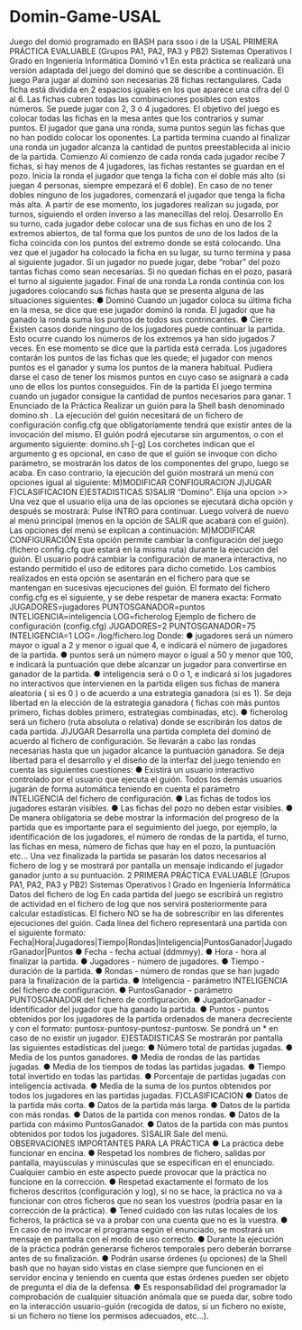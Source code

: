 # Domin-Game-USAL
Juego del domió programado en BASH para ssoo i de la USAL
PRIMERA PRÁCTICA EVALUABLE (Grupos PA1, PA2, PA3 y PB2)
Sistemas Operativos I
Grado en Ingeniería Informática
Dominó v1
En esta práctica se realizará una versión adaptada del juego del dominó que se describe a continuación.
El juego
Para jugar al dominó son necesarias 28 fichas rectangulares. Cada ficha está dividida en 2 espacios iguales en los que aparece una
cifra del 0 al 6. Las fichas cubren todas las combinaciones posibles con estos números.
Se puede jugar con 2, 3 ó 4 jugadores. El objetivo del juego es colocar todas las fichas en la mesa antes que los contrarios y
sumar puntos. El jugador que gana una ronda, suma puntos según las fichas que no han podido colocar los oponentes.
La partida termina cuando al finalizar una ronda un jugador alcanza la cantidad de puntos preestablecida al inicio de la partida.
Comienzo
Al comienzo de cada ronda cada jugador recibe 7 fichas, si hay menos de 4 jugadores, las fichas restantes se guardan en el pozo.
Inicia la ronda el jugador que tenga la ficha con el doble más alto (si juegan 4 personas, siempre empezará el 6 doble). En caso de
no tener dobles ninguno de los jugadores, comenzará el jugador que tenga la ficha más alta. A partir de ese momento, los
jugadores realizan su jugada, por turnos, siguiendo el orden inverso a las manecillas del reloj.
Desarrollo
En su turno, cada jugador debe colocar una de sus fichas en uno de los 2 extremos abiertos, de tal forma que los puntos de uno de
los lados de la ficha coincida con los puntos del extremo donde se está colocando.
Una vez que el jugador ha colocado la ficha en su lugar, su turno termina y pasa al siguiente jugador.
Si un jugador no puede jugar, debe “robar” del pozo tantas fichas como sean necesarias. Si no quedan fichas en el pozo, pasará el
turno al siguiente jugador.
Final de una ronda
La ronda continúa con los jugadores colocando sus fichas hasta que se presenta alguna de las situaciones siguientes:
● Dominó
Cuando un jugador coloca su última ficha en la mesa, se dice que ese jugador dominó la ronda. El jugador que ha ganado la
ronda suma los puntos de todos sus contrincantes.
● Cierre
Existen casos donde ninguno de los jugadores puede continuar la partida. Esto ocurre cuando los números de los extremos ya han
sido jugados 7 veces. En ese momento se dice que la partida está cerrada. Los jugadores contarán los puntos de las fichas que les
quede; el jugador con menos puntos es el ganador y suma los puntos de la manera habitual. Pudiera darse el caso de tener los
mismos puntos en cuyo caso se asignará a cada uno de ellos los puntos conseguidos.
Fin de la partida
El juego termina cuando un jugador consigue la cantidad de puntos necesarios para ganar.
1
Enunciado de la Práctica
Realizar un guión para la Shell bash denominado domino.sh . La ejecución del guión necesitará de un fichero de configuración
config.cfg que obligatoriamente tendrá que existir antes de la invocación del mismo.
El guión podrá ejecutarse sin argumentos, o con el argumento siguiente: domino.sh [-g]
Los corchetes indican que el argumento g es opcional, en caso de que el guión se invoque con dicho parámetro, se mostrarán los
datos de los componentes del grupo, luego se acaba. En caso contrario, la ejecución del guión mostrará un menú con opciones
igual al siguiente:
M)MODIFICAR CONFIGURACION
J)JUGAR
F)CLASIFICACION
E)ESTADISTICAS
S)SALIR
“Domino”. Elija una opcion >>
Una vez que el usuario elija una de las opciones se ejecutará dicha opción y después se mostrará:
Pulse INTRO para continuar. Luego volverá de nuevo al menú principal (menos en la opción de SALIR que acabará
con el guión).
Las opciones del menú se explican a continuación:
M)MODIFICAR CONFIGURACIÓN
Esta opción permite cambiar la configuración del juego (fichero config.cfg que estará en la misma ruta) durante la ejecución
del guión. El usuario podrá cambiar la configuración de manera interactiva, no estando permitido el uso de editores para dicho
cometido. Los cambios realizados en esta opción se asentarán en el fichero para que se mantengan en sucesivas ejecuciones del
guión.
El formato del fichero config.cfg es el siguiente, y se debe respetar de manera exacta:
Formato
JUGADORES=jugadores
PUNTOSGANADOR=puntos
INTELIGENCIA=inteligencia
LOG=ficherolog
Ejemplo de fichero de configuración (config.cfg)
JUGADORES=2
PUNTOSGANADOR=75
INTELIGENCIA=1
LOG=./log/fichero.log
Donde:
● jugadores será un número mayor o igual a 2 y menor o igual que 4, e indicará el número de jugadores de la partida.
● puntos será un número mayor o igual a 50 y menor que 100, e indicará la puntuación que debe alcanzar un jugador
para convertirse en ganador de la partida.
● inteligencia será o 0 o 1, e indicará si los jugadores no interactivos que intervienen en la partida eligen sus fichas
de manera aleatoria ( si es 0 ) o de acuerdo a una estrategia ganadora (si es 1). Se deja libertad en la elección de la
estrategia ganadora ( fichas con más puntos primero, fichas dobles primero, estrategias combinadas, etc).
● ficherolog será un fichero (ruta absoluta o relativa) donde se escribirán los datos de cada partida.
J)JUGAR
Desarrolla una partida completa del dominó de acuerdo al fichero de configuración. Se llevarán a cabo las rondas necesarias hasta
que un jugador alcance la puntuación ganadora.
Se deja libertad para el desarrollo y el diseño de la interfaz del juego teniendo en cuenta las siguientes cuestiones:
● Existirá un usuario interactivo controlado por el usuario que ejecuta el guión. Todos los demás usuarios jugarán de forma
automática teniendo en cuenta el parámetro INTELIGENCIA del fichero de configuración.
● Las fichas de todos los jugadores estarán visibles.
● Las fichas del pozo no deben estar visibles.
● De manera obligatoria se debe mostrar la información del progreso de la partida que es importante para el seguimiento
del juego, por ejemplo, la identificación de los jugadores, el número de rondas de la partida, el turno, las fichas en mesa,
número de fichas que hay en el pozo, la puntuación etc...
Una vez finalizada la partida se pasarán los datos necesarios al fichero de log y se mostrará por pantalla un mensaje indicando el
jugador ganador junto a su puntuación.
2
PRIMERA PRÁCTICA EVALUABLE (Grupos PA1, PA2, PA3 y PB2)
Sistemas Operativos I
Grado en Ingeniería Informática
Datos del fichero de log
En cada partida del juego se escribirá un registro de actividad en el fichero de log que nos servirá posteriormente para calcular
estadísticas. El fichero NO se ha de sobrescribir en las diferentes ejecuciones del guión.
Cada línea del fichero representará una partida con el siguiente formato:
Fecha|Hora|Jugadores|Tiempo|Rondas|Inteligencia|PuntosGanador|JugadorGanador|Puntos
● Fecha - fecha actual (ddmmyy).
● Hora - hora al finalizar la partida.
● Jugadores - número de jugadores.
● Tiempo - duración de la partida.
● Rondas - número de rondas que se han jugado para la finalización de la partida.
● Inteligencia - parámetro INTELIGENCIA del fichero de configuración.
● PuntosGanador - parámetro PUNTOSGANADOR del fichero de configuración.
● JugadorGanador - Identificador del jugador que ha ganado la partida.
● Puntos - puntos obtenidos por los jugadores de la partida ordenados de manera decreciente y con el formato:
puntosx-puntosy-puntosz-puntosw. Se pondrá un * en caso de no existir un jugador.
E)ESTADISTICAS
Se mostrarán por pantalla las siguientes estadísticas del juego:
● Número total de partidas jugadas.
● Media de los puntos ganadores.
● Media de rondas de las partidas jugadas.
● Media de los tiempos de todas las partidas jugadas.
● Tiempo total invertido en todas las partidas.
● Porcentaje de partidas jugadas con inteligencia activada.
● Media de la suma de los puntos obtenidos por todos los jugadores en las partidas jugadas.
F)CLASIFICACION
● Datos de la partida más corta.
● Datos de la partida más larga.
● Datos de la partida con más rondas.
● Datos de la partida con menos rondas.
● Datos de la partida con máximo PuntosGanador.
● Datos de la partida con más puntos obtenidos por todos los jugadores.
S)SALIR
Sale del menú.
OBSERVACIONES IMPORTANTES PARA LA PRÁCTICA
● La práctica debe funcionar en encina.
● Respetad los nombres de fichero, salidas por pantalla, mayúsculas y minúsculas que se especifican en el enunciado. Cualquier cambio
en este aspecto puede provocar que la práctica no funcione en la corrección.
● Respetad exactamente el formato de los ficheros descritos (configuración y log), si no se hace, la práctica no va a funcionar con otros
ficheros que no sean los vuestros (podría pasar en la corrección de la práctica).
● Tened cuidado con las rutas locales de los ficheros, la práctica se va a probar con una cuenta que no es la vuestra.
● En caso de no invocar el programa según el enunciado, se mostrará un mensaje en pantalla con el modo de uso correcto.
● Durante la ejecución de la práctica podrán generarse ficheros temporales pero deberán borrarse antes de su finalización.
● Podrán usarse órdenes (u opciones) de la Shell bash que no hayan sido vistas en clase siempre que funcionen en el servidor encina y
teniendo en cuenta que estas órdenes pueden ser objeto de pregunta el día de la defensa.
● Es responsabilidad del programador la comprobación de cualquier situación anómala que se pueda dar, sobre todo en la
interacción usuario-guión (recogida de datos, si un fichero no existe, si un fichero no tiene los permisos adecuados, etc...).
